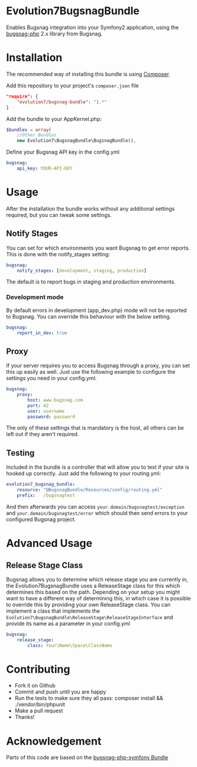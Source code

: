 # Evolution7BugsnagBundle #
Enables Bugsnag integration into your Symfony2 application, using the [bugsnag-php](https://github.com/bugsnag/bugsnag-php) 2.x library from Bugsnag.

# Installation #
The recommended way of installing this bundle is using [Composer](http://getcomposer.org/). 

Add this repository to your project's `composer.json` file

```json
"require": {
    "evolution7/bugsnag-bundle": "1.*"
}
```

Add the bundle to your AppKernel.php:

```php
$bundles = array(
    //Other Bundles
    new Evolution7\BugsnagBundle\BugsnagBundle(),
```

Define your Bugsnag API key in the config.yml

```yml
bugsnag:
    api_key: YOUR-API-KEY
```

# Usage #
After the installation the bundle works without any additional settings required, but you can tweak some settings.

## Notify Stages ##
You can set for which environments you want Bugsnag to get error reports. This is done with the notify_stages setting:

```yml
bugsnag:
    notify_stages: [development, staging, production]
```

The default is to report bugs in staging and production environments.

### Development mode ###
By default errors in development (app_dev.php) mode will not be reported to Bugsnag. You can override this behaviour with the below setting.

```yml
bugsnag:
    report_in_dev: true
```

## Proxy ##
If your server requires you to access Bugsnag through a proxy, you can set this up easily as well. Just use the following example to configure the settings you need in your config.yml:

```yml
bugsnag:
    proxy:
        host: www.bugsnag.com
        port: 42
        user: username
        password: password
```

The only of these settings that is mandatory is the host, all others can be left out if they aren't required.

## Testing ##
Included in the bundle is a controller that will allow you to test if your site is hooked up correctly. Just add the following to your routing.yml:

```yml
evolution7_bugsnag_bundle:
    resource: "@BugsnagBundle/Resources/config/routing.yml"
    prefix:   /bugsnagtest
```

And then afterwards you can access `your.domain/bugsnagtest/exception` and `your.domain/bugsnagtest/error` which should then send errors to your configured Bugsnag project.

# Advanced Usage #

## Release Stage Class ##
Bugsnag allows you to determine which release stage you are currently in, the Evolution7BugsnagBundle uses a ReleaseStage class for this which determines this based on the path. Depending on your setup you might want to have a different way of determining this, in which case it is possible to override this by providing your own ReleaseStage class.
You can implement a class that implements the `Evolution7\BugsnagBundle\ReleaseStage\ReleaseStageInterface` and provide its name as a parameter in your config.yml

```yml
bugsnag:
    release_stage:
        class: Your\Name\Space\ClassName
```

# Contributing #

* Fork it on Github
* Commit and push until you are happy
* Run the tests to make sure they all pass: composer install && ./vendor/bin/phpunit
* Make a pull request
* Thanks!

# Acknowledgement #
Parts of this code are based on the [bugsnag-php-symfony Bundle](https://github.com/wrep/bugsnag-php-symfony)